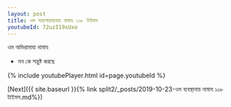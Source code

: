 ```yaml
---
layout: post
title: ওম সত্যপাড়ায়নায় নামায ১০৮ টাইমস
youtubeId: 72uzI19sUxo
---
```

 
 
 ওম অভিরামাযা নামায  
 
 -  মন কে সন্তুষ্ট করছে 
 
  
 
  
 
 
 
 
 
 


{% include youtubePlayer.html id=page.youtubeId %}
 
[Next]({{ site.baseurl }}{% link  split2/_posts/2019-10-23-ওম ব্যবস্থানায় নামায ১০৮ টাইমস.md%})
 
